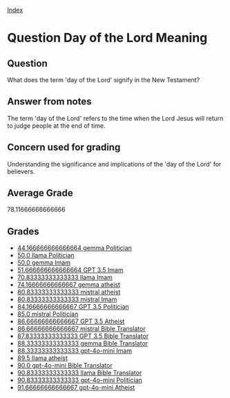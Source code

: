 
[Index](../../index.md)
# Question Day of the Lord Meaning
## Question
What does the term 'day of the Lord' signify in the New Testament?

## Answer from notes
The term 'day of the Lord' refers to the time when the Lord Jesus will return to judge people at the end of time.

## Concern used for grading
Understanding the significance and implications of the 'day of the Lord' for believers.

## Average Grade
78.11666666666666

## Grades
 * [44.166666666666664 gemma Politician](../answers/gemma_Politician/Day_of_the_Lord_Meaning.md)
 * [50.0 llama Politician](../answers/llama_Politician/Day_of_the_Lord_Meaning.md)
 * [50.0 gemma Imam](../answers/gemma_Imam/Day_of_the_Lord_Meaning.md)
 * [51.666666666666664 GPT 3.5 Imam](../answers/GPT_3.5_Imam/Day_of_the_Lord_Meaning.md)
 * [70.83333333333333 llama Imam](../answers/llama_Imam/Day_of_the_Lord_Meaning.md)
 * [74.16666666666667 gemma atheist](../answers/gemma_atheist/Day_of_the_Lord_Meaning.md)
 * [80.83333333333333 mistral atheist](../answers/mistral_atheist/Day_of_the_Lord_Meaning.md)
 * [80.83333333333333 mistral Imam](../answers/mistral_Imam/Day_of_the_Lord_Meaning.md)
 * [84.16666666666667 GPT 3.5 Politician](../answers/GPT_3.5_Politician/Day_of_the_Lord_Meaning.md)
 * [85.0 mistral Politician](../answers/mistral_Politician/Day_of_the_Lord_Meaning.md)
 * [86.66666666666667 GPT 3.5 Atheist](../answers/GPT_3.5_Atheist/Day_of_the_Lord_Meaning.md)
 * [86.66666666666667 mistral Bible Translator](../answers/mistral_Bible_Translator/Day_of_the_Lord_Meaning.md)
 * [87.83333333333333 GPT 3.5 Bible Translator](../answers/GPT_3.5_Bible_Translator/Day_of_the_Lord_Meaning.md)
 * [88.33333333333333 gemma Bible Translator](../answers/gemma_Bible_Translator/Day_of_the_Lord_Meaning.md)
 * [88.33333333333333 gpt-4o-mini Imam](../answers/gpt-4o-mini_Imam/Day_of_the_Lord_Meaning.md)
 * [89.5 llama atheist](../answers/llama_atheist/Day_of_the_Lord_Meaning.md)
 * [90.0 gpt-4o-mini Bible Translator](../answers/gpt-4o-mini_Bible_Translator/Day_of_the_Lord_Meaning.md)
 * [90.83333333333333 llama Bible Translator](../answers/llama_Bible_Translator/Day_of_the_Lord_Meaning.md)
 * [90.83333333333333 gpt-4o-mini Politician](../answers/gpt-4o-mini_Politician/Day_of_the_Lord_Meaning.md)
 * [91.66666666666667 gpt-4o-mini Atheist](../answers/gpt-4o-mini_Atheist/Day_of_the_Lord_Meaning.md)
